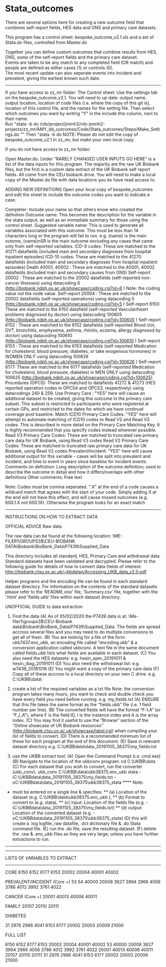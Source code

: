 # Stata_outcomes
There are several options here for creating a new outcome field that combines self-report fields, HES data and ONS and primary care datasets. 

This program has a control sheet: bespoke_outcome_v2.1.xls and a set of Stata.do files, controlled from Master.do

Together you can define custom outcomes that combine results from HES, ONS, some of the self-report fields and the primary care dataset.  
Events are taken to be any match to any completed field (OR match) and people are defined as either cases (1) or controls (0).  
The most recent update can also seperate events into incident and prevalent, giving the earliest known such date. 

**************************************************************
If you have access to zz_mr folder:
The Control sheet:
Use the settings tab on the bespoke_outcome_v2.1. You will need to up date: output name, output location, location of code files (i.e. where the copy of this git is), location of this control file, and the names for the setting file. Then select which outcomes you want by writing "Y" in the include this column, next to their name.  
Run "stata -b do /rds/project/jmmh2/rds-jmmh2-projects/zz_mr/AMY_bb_outcomes/Code/Stata_outcomes/Steps/Make_Settings.do  "<location of bespoke_outcome_v2.1 file>"
Then "stata -b do <name of your output setting file.do>
NOTE: Please do not edit the copy of bespoke_outcome_v2.1 in zz_mr, but make your own local copy.

If you do not have access to zz_mr folder:

Open Master.do. Under "RARELY CHANGED USER INPUTS GO HERE" is a list of the data inputs for this program. The majority are the raw UK Biobank files, but the first is a custom data extract of the UK Biobank self report fields. All come from the CEU biobank drive. You will need to make a local copy of the Master.do file with data locations you do have read access to. 

ADDING NEW DEFINITIONS
Open your local copy of bespoke_outcomes and edit the sheet to include the outcome codes you want to indicate a case.

Completer: Include your name so that others know who created the definition
Outcome name: This becomes the description for the variable in the stata output, as well as an immediate summary for those using the control sheet. 
Suggested variable name: This is used to generate all variables associated with this outcome. This must be less than 14 characters long or the program will fail to run. e.g. {name} is the main outome, {name}nSR is the main outcome excluding any cases that came only from self-reported variables. 
ICD-9 codes: These are matched to the 41271 datafields (included main and secondary diagnoses from hospital inpatient episodes)
ICD-10 codes: These are matched to the 41270 datafields (included main and secondary diagnoses from hospital inpatient episodes)
Death 40001, 40002	: These are matched to the 40001, 40002 datafields (included main and secondary causes from ONS)
Self-report 20002	: These are matched to the 20002 datafields (self-reported non-cancer illnesses) using datacoding 6 (http://biobank.ndph.ox.ac.uk/showcase/coding.cgi?id=6 ) Note: the coding value not the node value. 
Self-report 20004	: These are matched to the 20002 datafields (self-reported operations) using datacoding 5 (http://biobank.ndph.ox.ac.uk/showcase/coding.cgi?id=5 )
Self-report 6150: These are matched to the 6150 datafield (self-reported Vascular/heart problems diagnosed by doctor) using datacoding 100605 (http://biobank.ndph.ox.ac.uk/showcase/coding.cgi?id=100605 ) 
Self-report 6152	: These are matched to the 6152 datafields (self-reported 	Blood clot, DVT, bronchitis, emphysema, asthma, rhinitis, eczema, allergy diagnosed by doctor) using datacoding 100610 (http://biobank.ndph.ox.ac.uk/showcase/coding.cgi?id=100610 ) 
Self-report 6153	: These are matched to the 6153 datafields (self-reported 	Medication for cholesterol, blood pressure, diabetes, or take exogenous hormones) in WOMEN ONLY using datacoding 100626 (http://biobank.ndph.ox.ac.uk/showcase/coding.cgi?id=100626 ) 
Self-report 6177: These are matched to the 6177 datafields (self-reported 	Medication for cholesterol, blood pressure, diabetes) in MEN ONLY using datacoding 100625 (http://biobank.ndph.ox.ac.uk/showcase/coding.cgi?id=100625). 
Procedures (OPCS): These are matched to datafields 41272 & 41273 (HES reported operation codes in OPCS4 and OPCS3, respectively) using datacodings 240 & 259.
Use Primary Care	: "YES" here will cause an additional dataset to be created, giving this outcome in the primary care subset. This subset is restricted to participants who were registered at certain GPs, and restricted to the dates for which we have continual coverage post baseline. 
Match ICD10 Primary Care Codes: "YES" here will attempt to automate matching of ICD10 codes to Read V2 and Read V3 codes. This is described in more detail on the Primary Care Matching Key. It is *highly* recommended that you specify codes instead wherever possible.  
Read V3 Primary Care Codes: These are matched to truncated raw primary care data for UK Biobank, using Read V3 codes
Read V2 Primary Care Codes: These are matched to truncated raw primary care data for UK Biobank, using Read V2 codes
Prevalent/Incident: "YES" here will cause additional output for this variable - cases will be split into prevalent and incident, and time to event in years since baseline for incident events. 
Comments on definition: Long description of the outcome definition; used to describe the outcome in detail and how it differs/overlaps with other definitions
Other comments: Free text

Note: Codes must be comma seperated. ".X" at the end of a code causes a wildcard match that agrees with the start of your code. Simply adding X at the end will not have this effect, and will cause missed outcomes (e.g. 600.1.X not 600.1X). Otherwise the program looks for an exact match


**************************************************************
INSTRUCTIONS ON HOW TO EXTRACT DATA 

OFFICIAL ADVICE 
Raw data

The raw data can be found at the following location:
\\ME-FILER1\GROUPS3$\CEU-BIOBANK DATA\Biobank\BioBank_Data\P7439\Supplied_Data

This directory includes all standard, HES, Primary Care and withdrawal data. Standard datasets have been validated and decrypted. Please refer to the following guide for details of how to convert data-fields of interest: 
http://biobank.ctsu.ox.ac.uk/~bbdatan/Accessing_UKB_data_v2.0.pdf

Helper programs and the encoding file can be found in each standard dataset directory. For information on the contents of the standard datasets please refer to the ‘README.xlsx’ file, ‘Summary.csv’ file, together with the ‘.html’ and ‘fields.ukb’ files within each dataset directory. 

UNOFFICIAL GUIDE to data extraction

1) Find the data
(A) As of 05/02/2020 the P7439 data is at: \\Me-filer1\groups3$\CEU-Biobank data\Biobank\BioBank_Data\P7439\Supplied_Data. 
The fields are spread accross several files and you may need to do multiple conversions to get all of them.
(B) You are looking for a file of the form ukb7437.enc_ukb, an encoding file called "encoding.ukb" & a conversion application called ukbconv. A text file in the same document called fields.ukb lists what fields are available in each dataset. 
(C) You also need the HES datasets: e.g. hesin_oper_20191011 & hesin_diag_20191011
(D) You also need the withdrawal list: e.g. w7439_20181016
(E) You might want a copy of the primary care data
(F) Copy all of these accross to a local directory on your own C drive. e.g. C:\UKBB\data\

3) create a list of the required variables as a txt file 
Note: the conversion program takes many hours, you want to check and double check you have every field you need before running.
e.g. my_fields.txt 
(A) ENSURE that this file takes the same format as the "fields.ukb" file (i.e. 1 field number per line).
(B) The converted fields will have the format “F-I.A” (or “F_I_A”), where F is the field ID, I is the instance index and A is the array index. 
(C) You may find it useful to use the “Browse” section of the “Online showcase of UK Biobank resources”
(http://biobank.ctsu.ox.ac.uk/showcase/label.cgi) when compiling your list of fields to convert.
(D) There is a recommended minimum list of these for each program at the end of this document. 
(E) Save in relevant dataset directory e.g.  C:\UKBBdata\data_20191105_38375\my_fields.txt

4) use the UKBB extract tool:
(A)  Open the Command Prompt (i.e. cmd.exe) 
(B) Navigate to the location of the ukbconv program: 
cd C:\UKBB\data
(C) For each dataset that you wish to convert, run the converter (ukb_conv), 
ukb_conv C:\UKBB\data\ukb38375.enc_ukb stata -iC:\UKBBdata\data_20191105_38375\my_fields.txt -
oC:\UKBBdata\data_20191105_38375\ukb38375_stata
**** Note:
* must be entered on a single line & specifies: 
** (a) Location of the dataset (e.g. C:\UKBB\data\ukb38375.enc_ukb ),
** (b) Format to convert to (e.g. stata),
** (c) input: Location of the fields file (e.g. -iC:\UKBBdata\data_20191105_38375\my_fields.txt)
** (d) output: Location of the converted dataset
(e.g. -
oC:\UKBBdata\data_20191105_38375\ukb38375_stata)
(D) this will create a .log logfile,.raw datafile, .dct dictionary file & .do Stata command file. 
(E) run the .do file; save the resulting dataset.
(F) delete the .raw & .enc_ukb files as they are very large; unless you have further extractions to run. 

***************************************************************

***************************************************************
LISTS OF VARIABLES TO EXTRACT
***************************************************************

CORE
6150
6152
6177
6153 
20002
20004
40001
40002


PREVALENT/INCIDENT (Core +)
53
54
40000
20008
3627
3994
2966
4056
3786
4012
3992
3761
4022

CANCER  (Core +)
20001
40013
40006
40011

FAMILY
20107
20110
20111

DIABETES 

31
2976
2986
4041
6153
6177
20002
20003
20009
21000


FULL LIST

6150
6152
6177
6153 
20002
20004
40001
40002
53
40000
20008
3627
3994
2966
4056
3786
4012
3992
3761
4022
20001
40013
40006
40011
20107
20110
20111
31
2976
2986
4041
6153
6177
20002
20003
20009
21000






